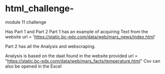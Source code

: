# html_challenge-
module 11 challenge


Has Part 1 and Part 2
Part 1 has an example of acquiring Text from the website
url = 'https://static.bc-edx.com/data/web/mars_news/index.html'

Part 2 has all the Analysis and webscraping.

Analysis is based on the daat found in the website provided 
url = "https://static.bc-edx.com/data/web/mars_facts/temperature.html"
Csv can also be opened in the Excel
